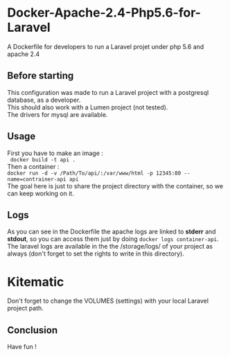 # Docker-Apache-2.4-Php5.6-for-Laravel
A Dockerfile for developers to run a Laravel projet under php 5.6 and apache 2.4

## Before starting

This configuration was made to run a Laravel project with a postgresql database, as a developer.  
This should also work with a Lumen project (not tested).  
The drivers for mysql are available.

## Usage
First you have to make an image :  
` docker build -t api .`  
Then a container :  
`docker run -d -v /Path/To/api/:/var/www/html -p 12345:80 --name=contrainer-api api`  
The goal here is just to share the project directory with the container, so we can keep working on it.

## Logs
As you can see in the Dockerfile the apache logs are linked to **stderr** and **stdout**, so you can access them just by doing `docker logs container-api`.  
The laravel logs are available in the the /storage/logs/ of your project as always (don't forget to set the rights to write in this directory).

# Kitematic
Don't forget to change the VOLUMES (settings) with your local Laravel project path.

## Conclusion
Have fun !
